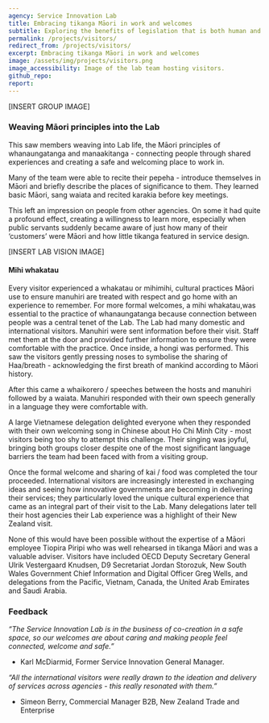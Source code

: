 ```yaml
---
agency: Service Innovation Lab
title: Embracing tikanga Māori in work and welcomes
subtitle: Exploring the benefits of legislation that is both human and machine readable and what it might take to transition.
permalink: /projects/visitors/
redirect_from: /projects/visitors/
excerpt: Embracing tikanga Māori in work and welcomes
image: /assets/img/projects/visitors.png
image_accessibility: Image of the lab team hosting visitors.
github_repo:
report:
---
```


[INSERT GROUP IMAGE]

### Weaving Māori principles into the Lab

This saw members weaving into Lab life, the Māori principles of whanaungatanga and manaakitanga - connecting people through shared experiences and creating a safe and welcoming place to work in.

Many of the team were able to recite their pepeha - introduce themselves in Māori and briefly describe the places of significance to them. They learned basic Māori, sang waiata and recited karakia before key meetings.

This left an impression on people from other agencies. On some it had quite a profound effect, creating a willingness to learn more, especially when public servants suddenly became aware of just how many of their ‘customers’ were Māori and how little tikanga  featured in service design.

[INSERT LAB VISION IMAGE]

#### Mihi whakatau

Every visitor experienced a whakatau or mihimihi, cultural practices Māori use to ensure manuhiri are treated with respect and go home with an experience to remember.
For more formal welcomes, a mihi whakatau,was essential to the practice of whanaungatanga because connection between people was a central tenet of the Lab.
The Lab had many domestic and international visitors. Manuhiri were sent information before their visit. Staff met them at the door and provided further information to ensure they were comfortable with the practice. Once inside, a hongi was performed. This saw the visitors gently pressing noses to symbolise the sharing of Haa/breath - acknowledging the first breath of mankind according to Māori history.

After this came a whaikorero / speeches between the hosts and manuhiri followed by a waiata. Manuhiri responded with their own speech generally in a language they were comfortable with.

A large Vietnamese delegation delighted everyone when they responded with their own welcoming song in Chinese about Ho Chi Minh City - most visitors being too shy to attempt this challenge. Their singing was joyful, bringing both groups closer despite one of the most significant language barriers the team had been faced with from a visiting group.

Once the formal welcome and sharing of kai / food was completed the tour proceeded.
International visitors are increasingly interested in exchanging ideas and seeing how innovative governments are becoming in delivering their services; they particularly loved the unique cultural experience that came as an integral part of their visit to the Lab.
Many delegations later tell their host agencies their Lab experience was a highlight of their New Zealand visit.

None of this would have been possible without the expertise of a Māori employee Tiopira Piripi who was well rehearsed in tikanga Māori and was a valuable adviser.
Visitors have included OECD Deputy Secretary General Ulrik Vestergaard Knudsen, D9 Secretariat Jordan Storozuk, New South Wales Government Chief Information and Digital Officer Greg Wells, and delegations from the Pacific, Vietnam, Canada, the United Arab Emirates and Saudi Arabia.

### Feedback

*“The Service Innovation Lab is in the business of co-creation in a safe space, so our welcomes are about caring and making people feel connected, welcome and safe.”*

- Karl McDiarmid, Former Service Innovation General Manager.

*“All the international visitors were really drawn to the ideation and delivery of services across agencies - this really resonated with them.”*

- Simeon Berry, Commercial Manager B2B, New Zealand Trade and Enterprise
